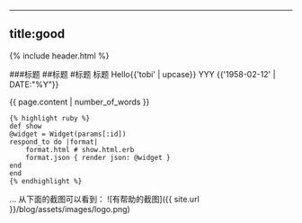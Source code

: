 ﻿---
title:good
---


{% include header.html %}

###标题
##标题
#标题
标题
Hello{{'tobi' | upcase}}
YYY {{'1958-02-12' | DATE:"%Y"}}



{{ page.content | number_of_words }}

	{% highlight ruby %}
	def show
	@widget = Widget(params[:id])
	respond_to do |format|
		format.html # show.html.erb
		format.json { render json: @widget }
	end
	end
	{% endhighlight %}
	
… 从下面的截图可以看到：
![有帮助的截图]({{ site.url }}/blog/assets/images/logo.png)
